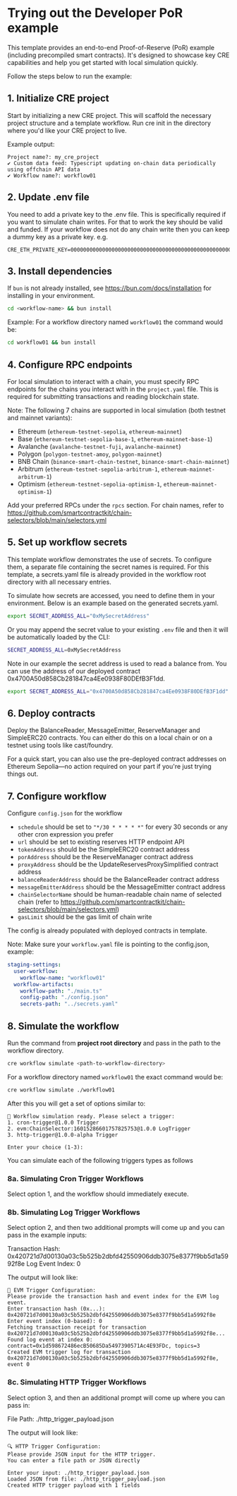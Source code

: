 # Trying out the Developer PoR example

This template provides an end-to-end Proof-of-Reserve (PoR) example (including precompiled smart contracts). It's designed to showcase key CRE capabilities and help you get started with local simulation quickly.

Follow the steps below to run the example:

## 1. Initialize CRE project

Start by initializing a new CRE project. This will scaffold the necessary project structure and a template workflow. Run cre init in the directory where you'd like your CRE project to live.

Example output:

```
Project name?: my_cre_project
✔ Custom data feed: Typescript updating on-chain data periodically using offchain API data
✔ Workflow name?: workflow01
```

## 2. Update .env file

You need to add a private key to the .env file. This is specifically required if you want to simulate chain writes. For that to work the key should be valid and funded.
If your workflow does not do any chain write then you can keep a dummy key as a private key. e.g.

```
CRE_ETH_PRIVATE_KEY=0000000000000000000000000000000000000000000000000000000000000001
```

## 3. Install dependencies

If `bun` is not already installed, see https://bun.com/docs/installation for installing in your environment.

```bash
cd <workflow-name> && bun install
```

Example: For a workflow directory named `workflow01` the command would be:

```bash
cd workflow01 && bun install
```

## 4. Configure RPC endpoints

For local simulation to interact with a chain, you must specify RPC endpoints for the chains you interact with in the `project.yaml` file. This is required for submitting transactions and reading blockchain state.

Note: The following 7 chains are supported in local simulation (both testnet and mainnet variants):
- Ethereum (`ethereum-testnet-sepolia`, `ethereum-mainnet`)
- Base (`ethereum-testnet-sepolia-base-1`, `ethereum-mainnet-base-1`)
- Avalanche (`avalanche-testnet-fuji`, `avalanche-mainnet`)
- Polygon (`polygon-testnet-amoy`, `polygon-mainnet`)
- BNB Chain (`binance-smart-chain-testnet`, `binance-smart-chain-mainnet`)
- Arbitrum (`ethereum-testnet-sepolia-arbitrum-1`, `ethereum-mainnet-arbitrum-1`)
- Optimism (`ethereum-testnet-sepolia-optimism-1`, `ethereum-mainnet-optimism-1`)

Add your preferred RPCs under the `rpcs` section. For chain names, refer to https://github.com/smartcontractkit/chain-selectors/blob/main/selectors.yml

## 5. Set up workflow secrets

This template workflow demonstrates the use of secrets. To configure them, a separate file containing the secret names is required. For this template, a secrets.yaml file is already provided in the workflow root directory with all necessary entries.

To simulate how secrets are accessed, you need to define them in your environment. Below is an example based on the generated secrets.yaml.

```bash
export SECRET_ADDRESS_ALL="0xMySecretAddress"
```

Or you may append the secret value to your existing `.env` file and then it will be automatically loaded by the CLI:

```bash
SECRET_ADDRESS_ALL=0xMySecretAddress
```

Note in our example the secret address is used to read a balance from. You can use the address of our deployed contract 0x4700A50d858Cb281847ca4Ee0938F80DEfB3F1dd.

```bash
export SECRET_ADDRESS_ALL="0x4700A50d858Cb281847ca4Ee0938F80DEfB3F1dd"
```

## 6. Deploy contracts

Deploy the BalanceReader, MessageEmitter, ReserveManager and SimpleERC20 contracts. You can either do this on a local chain or on a testnet using tools like cast/foundry.

For a quick start, you can also use the pre-deployed contract addresses on Ethereum Sepolia—no action required on your part if you're just trying things out.

## 7. Configure workflow

Configure `config.json` for the workflow

- `schedule` should be set to `"*/30 * * * * *"` for every 30 seconds or any other cron expression you prefer
- `url` should be set to existing reserves HTTP endpoint API
- `tokenAddress` should be the SimpleERC20 contract address
- `porAddress` should be the ReserveManager contract address
- `proxyAddress` should be the UpdateReservesProxySimplified contract address
- `balanceReaderAddress` should be the BalanceReader contract address
- `messageEmitterAddress` should be the MessageEmitter contract address
- `chainSelectorName` should be human-readable chain name of selected chain (refer to https://github.com/smartcontractkit/chain-selectors/blob/main/selectors.yml)
- `gasLimit` should be the gas limit of chain write

The config is already populated with deployed contracts in template.

Note: Make sure your `workflow.yaml` file is pointing to the config.json, example:

```yaml
staging-settings:
  user-workflow:
    workflow-name: "workflow01"
  workflow-artifacts:
    workflow-path: "./main.ts"
    config-path: "./config.json"
    secrets-path: "../secrets.yaml"
```

## 8. Simulate the workflow

Run the command from <b>project root directory</b> and pass in the path to the workflow directory.

```bash
cre workflow simulate <path-to-workflow-directory>
```

For a workflow directory named `workflow01` the exact command would be:

```bash
cre workflow simulate ./workflow01
```

After this you will get a set of options similar to:

```
🚀 Workflow simulation ready. Please select a trigger:
1. cron-trigger@1.0.0 Trigger
2. evm:ChainSelector:16015286601757825753@1.0.0 LogTrigger
3. http-trigger@1.0.0-alpha Trigger

Enter your choice (1-3):
```

You can simulate each of the following triggers types as follows

### 8a. Simulating Cron Trigger Workflows

Select option 1, and the workflow should immediately execute.

### 8b. Simulating Log Trigger Workflows

Select option 2, and then two additional prompts will come up and you can pass in the example inputs:

Transaction Hash: 0x420721d7d00130a03c5b525b2dbfd42550906ddb3075e8377f9bb5d1a5992f8e
Log Event Index: 0

The output will look like:

```
🔗 EVM Trigger Configuration:
Please provide the transaction hash and event index for the EVM log event.
Enter transaction hash (0x...): 0x420721d7d00130a03c5b525b2dbfd42550906ddb3075e8377f9bb5d1a5992f8e
Enter event index (0-based): 0
Fetching transaction receipt for transaction 0x420721d7d00130a03c5b525b2dbfd42550906ddb3075e8377f9bb5d1a5992f8e...
Found log event at index 0: contract=0x1d598672486ecB50685Da5497390571Ac4E93FDc, topics=3
Created EVM trigger log for transaction 0x420721d7d00130a03c5b525b2dbfd42550906ddb3075e8377f9bb5d1a5992f8e, event 0
```

### 8c. Simulating HTTP Trigger Workflows

Select option 3, and then an additional prompt will come up where you can pass in:

File Path: ./http_trigger_payload.json

The output will look like:

```
🔍 HTTP Trigger Configuration:
Please provide JSON input for the HTTP trigger.
You can enter a file path or JSON directly

Enter your input: ./http_trigger_payload.json
Loaded JSON from file: ./http_trigger_payload.json
Created HTTP trigger payload with 1 fields
```
